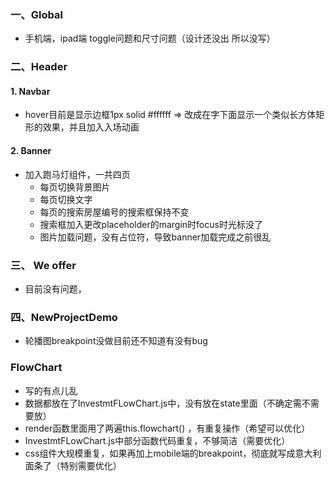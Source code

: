 ### 一、Global

- 手机端，ipad端 toggle问题和尺寸问题（设计还没出 所以没写）

### 二、Header

#### 	1. Navbar

- hover目前是显示边框1px solid #ffffff => 改成在字下面显示一个类似长方体矩形的效果，并且加入入场动画

####      2. Banner

- 加入跑马灯组件，一共四页
  - 每页切换背景图片
  - 每页切换文字
  - 每页的搜索房屋编号的搜索框保持不变
  - 搜索框加入更改placeholder的margin时focus时光标没了
  - 图片加载问题，没有占位符，导致banner加载完成之前很乱

### 三、 We offer

- 目前没有问题，

### 四、NewProjectDemo

- 轮播图breakpoint没做目前还不知道有没有bug

### FlowChart

- 写的有点儿乱
- 数据都放在了InvestmtFLowChart.js中，没有放在state里面（不确定需不需要放）
- render函数里面用了两遍this.flowchart() ，有重复操作（希望可以优化）
- InvestmtFLowChart.js中部分函数代码重复，不够简洁（需要优化）
- css组件大规模重复，如果再加上mobile端的breakpoint，彻底就写成意大利面条了（特别需要优化）

